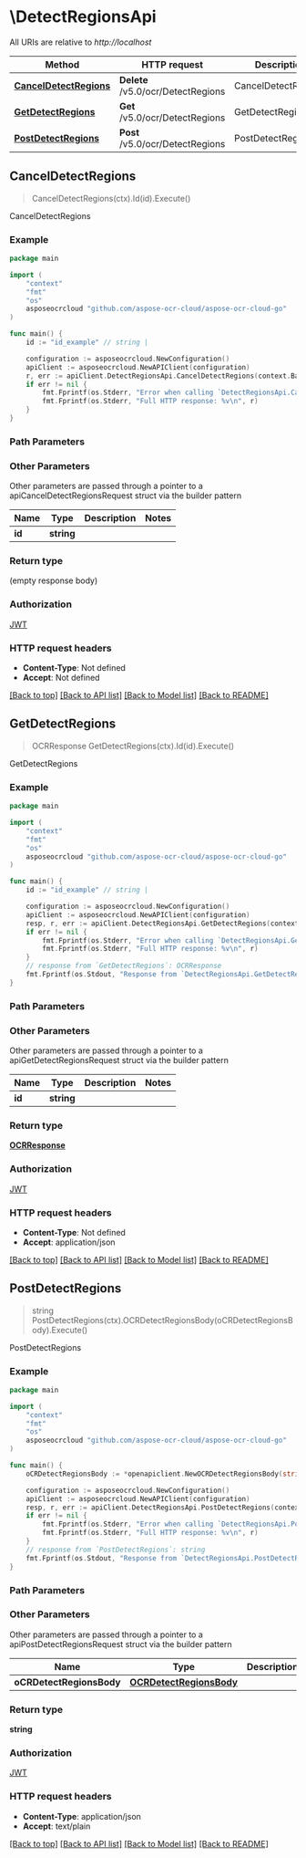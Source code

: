 # \DetectRegionsApi

All URIs are relative to *http://localhost*

Method | HTTP request | Description
------------- | ------------- | -------------
[**CancelDetectRegions**](DetectRegionsApi.md#CancelDetectRegions) | **Delete** /v5.0/ocr/DetectRegions | CancelDetectRegions
[**GetDetectRegions**](DetectRegionsApi.md#GetDetectRegions) | **Get** /v5.0/ocr/DetectRegions | GetDetectRegions
[**PostDetectRegions**](DetectRegionsApi.md#PostDetectRegions) | **Post** /v5.0/ocr/DetectRegions | PostDetectRegions



## CancelDetectRegions

> CancelDetectRegions(ctx).Id(id).Execute()

CancelDetectRegions

### Example

```go
package main

import (
    "context"
    "fmt"
    "os"
    asposeocrcloud "github.com/aspose-ocr-cloud/aspose-ocr-cloud-go"
)

func main() {
    id := "id_example" // string | 

    configuration := asposeocrcloud.NewConfiguration()
    apiClient := asposeocrcloud.NewAPIClient(configuration)
    r, err := apiClient.DetectRegionsApi.CancelDetectRegions(context.Background()).Id(id).Execute()
    if err != nil {
        fmt.Fprintf(os.Stderr, "Error when calling `DetectRegionsApi.CancelDetectRegions``: %v\n", err)
        fmt.Fprintf(os.Stderr, "Full HTTP response: %v\n", r)
    }
}
```

### Path Parameters



### Other Parameters

Other parameters are passed through a pointer to a apiCancelDetectRegionsRequest struct via the builder pattern


Name | Type | Description  | Notes
------------- | ------------- | ------------- | -------------
 **id** | **string** |  | 

### Return type

 (empty response body)

### Authorization

[JWT](../README.md#JWT)

### HTTP request headers

- **Content-Type**: Not defined
- **Accept**: Not defined

[[Back to top]](#) [[Back to API list]](../README.md#documentation-for-api-endpoints)
[[Back to Model list]](../README.md#documentation-for-models)
[[Back to README]](../README.md)


## GetDetectRegions

> OCRResponse GetDetectRegions(ctx).Id(id).Execute()

GetDetectRegions

### Example

```go
package main

import (
    "context"
    "fmt"
    "os"
    asposeocrcloud "github.com/aspose-ocr-cloud/aspose-ocr-cloud-go"
)

func main() {
    id := "id_example" // string | 

    configuration := asposeocrcloud.NewConfiguration()
    apiClient := asposeocrcloud.NewAPIClient(configuration)
    resp, r, err := apiClient.DetectRegionsApi.GetDetectRegions(context.Background()).Id(id).Execute()
    if err != nil {
        fmt.Fprintf(os.Stderr, "Error when calling `DetectRegionsApi.GetDetectRegions``: %v\n", err)
        fmt.Fprintf(os.Stderr, "Full HTTP response: %v\n", r)
    }
    // response from `GetDetectRegions`: OCRResponse
    fmt.Fprintf(os.Stdout, "Response from `DetectRegionsApi.GetDetectRegions`: %v\n", resp)
}
```

### Path Parameters



### Other Parameters

Other parameters are passed through a pointer to a apiGetDetectRegionsRequest struct via the builder pattern


Name | Type | Description  | Notes
------------- | ------------- | ------------- | -------------
 **id** | **string** |  | 

### Return type

[**OCRResponse**](OCRResponse.md)

### Authorization

[JWT](../README.md#JWT)

### HTTP request headers

- **Content-Type**: Not defined
- **Accept**: application/json

[[Back to top]](#) [[Back to API list]](../README.md#documentation-for-api-endpoints)
[[Back to Model list]](../README.md#documentation-for-models)
[[Back to README]](../README.md)


## PostDetectRegions

> string PostDetectRegions(ctx).OCRDetectRegionsBody(oCRDetectRegionsBody).Execute()

PostDetectRegions

### Example

```go
package main

import (
    "context"
    "fmt"
    "os"
    asposeocrcloud "github.com/aspose-ocr-cloud/aspose-ocr-cloud-go"
)

func main() {
    oCRDetectRegionsBody := *openapiclient.NewOCRDetectRegionsBody(string(123), *openapiclient.NewOCRSettingsDetectRegions()) // OCRDetectRegionsBody | 

    configuration := asposeocrcloud.NewConfiguration()
    apiClient := asposeocrcloud.NewAPIClient(configuration)
    resp, r, err := apiClient.DetectRegionsApi.PostDetectRegions(context.Background()).OCRDetectRegionsBody(oCRDetectRegionsBody).Execute()
    if err != nil {
        fmt.Fprintf(os.Stderr, "Error when calling `DetectRegionsApi.PostDetectRegions``: %v\n", err)
        fmt.Fprintf(os.Stderr, "Full HTTP response: %v\n", r)
    }
    // response from `PostDetectRegions`: string
    fmt.Fprintf(os.Stdout, "Response from `DetectRegionsApi.PostDetectRegions`: %v\n", resp)
}
```

### Path Parameters



### Other Parameters

Other parameters are passed through a pointer to a apiPostDetectRegionsRequest struct via the builder pattern


Name | Type | Description  | Notes
------------- | ------------- | ------------- | -------------
 **oCRDetectRegionsBody** | [**OCRDetectRegionsBody**](OCRDetectRegionsBody.md) |  | 

### Return type

**string**

### Authorization

[JWT](../README.md#JWT)

### HTTP request headers

- **Content-Type**: application/json
- **Accept**: text/plain

[[Back to top]](#) [[Back to API list]](../README.md#documentation-for-api-endpoints)
[[Back to Model list]](../README.md#documentation-for-models)
[[Back to README]](../README.md)

